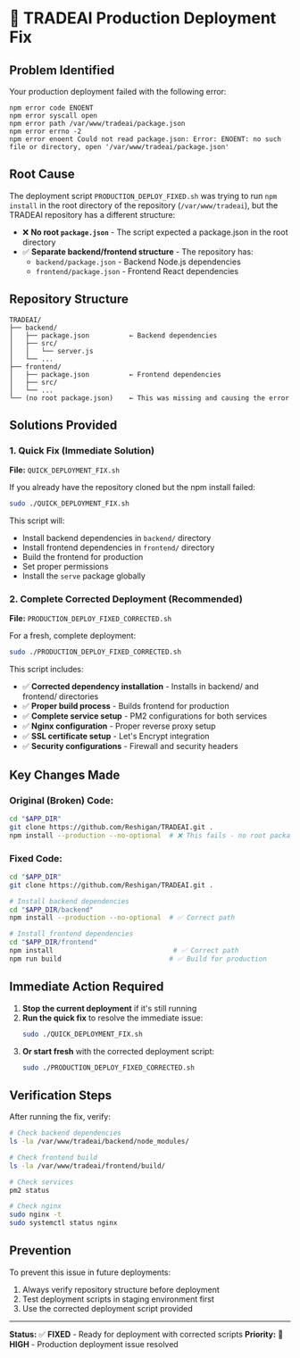 # 🔧 TRADEAI Production Deployment Fix

## Problem Identified

Your production deployment failed with the following error:
```
npm error code ENOENT
npm error syscall open
npm error path /var/www/tradeai/package.json
npm error errno -2
npm error enoent Could not read package.json: Error: ENOENT: no such file or directory, open '/var/www/tradeai/package.json'
```

## Root Cause

The deployment script `PRODUCTION_DEPLOY_FIXED.sh` was trying to run `npm install` in the root directory of the repository (`/var/www/tradeai`), but the TRADEAI repository has a different structure:

- ❌ **No root `package.json`** - The script expected a package.json in the root directory
- ✅ **Separate backend/frontend structure** - The repository has:
  - `backend/package.json` - Backend Node.js dependencies
  - `frontend/package.json` - Frontend React dependencies

## Repository Structure
```
TRADEAI/
├── backend/
│   ├── package.json          ← Backend dependencies
│   ├── src/
│   │   └── server.js
│   └── ...
├── frontend/
│   ├── package.json          ← Frontend dependencies
│   ├── src/
│   └── ...
└── (no root package.json)    ← This was missing and causing the error
```

## Solutions Provided

### 1. Quick Fix (Immediate Solution)
**File:** `QUICK_DEPLOYMENT_FIX.sh`

If you already have the repository cloned but the npm install failed:
```bash
sudo ./QUICK_DEPLOYMENT_FIX.sh
```

This script will:
- Install backend dependencies in `backend/` directory
- Install frontend dependencies in `frontend/` directory  
- Build the frontend for production
- Set proper permissions
- Install the `serve` package globally

### 2. Complete Corrected Deployment (Recommended)
**File:** `PRODUCTION_DEPLOY_FIXED_CORRECTED.sh`

For a fresh, complete deployment:
```bash
sudo ./PRODUCTION_DEPLOY_FIXED_CORRECTED.sh
```

This script includes:
- ✅ **Corrected dependency installation** - Installs in backend/ and frontend/ directories
- ✅ **Proper build process** - Builds frontend for production
- ✅ **Complete service setup** - PM2 configurations for both services
- ✅ **Nginx configuration** - Proper reverse proxy setup
- ✅ **SSL certificate setup** - Let's Encrypt integration
- ✅ **Security configurations** - Firewall and security headers

## Key Changes Made

### Original (Broken) Code:
```bash
cd "$APP_DIR"
git clone https://github.com/Reshigan/TRADEAI.git .
npm install --production --no-optional  # ❌ This fails - no root package.json
```

### Fixed Code:
```bash
cd "$APP_DIR"
git clone https://github.com/Reshigan/TRADEAI.git .

# Install backend dependencies
cd "$APP_DIR/backend"
npm install --production --no-optional  # ✅ Correct path

# Install frontend dependencies  
cd "$APP_DIR/frontend"
npm install                              # ✅ Correct path
npm run build                           # ✅ Build for production
```

## Immediate Action Required

1. **Stop the current deployment** if it's still running
2. **Run the quick fix** to resolve the immediate issue:
   ```bash
   sudo ./QUICK_DEPLOYMENT_FIX.sh
   ```
3. **Or start fresh** with the corrected deployment script:
   ```bash
   sudo ./PRODUCTION_DEPLOY_FIXED_CORRECTED.sh
   ```

## Verification Steps

After running the fix, verify:
```bash
# Check backend dependencies
ls -la /var/www/tradeai/backend/node_modules/

# Check frontend build
ls -la /var/www/tradeai/frontend/build/

# Check services
pm2 status

# Check nginx
sudo nginx -t
sudo systemctl status nginx
```

## Prevention

To prevent this issue in future deployments:
1. Always verify repository structure before deployment
2. Test deployment scripts in staging environment first
3. Use the corrected deployment script provided

---

**Status:** ✅ **FIXED** - Ready for deployment with corrected scripts
**Priority:** 🔴 **HIGH** - Production deployment issue resolved